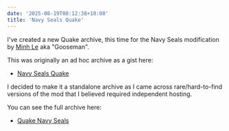 ```yaml
---
date: '2025-08-19T08:12:38+10:00'
title: 'Navy Seals Quake'
---
```


I've created a new Quake archive, this time for the Navy Seals modification by [Minh Le](https://en.wikipedia.org/wiki/Minh_Le) aka "Gooseman".

This was originally an ad hoc archive as a gist here:

* [Navy Seals Quake](https://gist.github.com/Jason2Brownlee/70b2fdb12df050b2fe8de209eb142eee)

I decided to make it a standalone archive as I came across rare/hard-to-find versions of the mod that I believed required independent hosting.

You can see the full archive here:

* [Quake Navy Seals](https://github.com/Jason2Brownlee/QuakeNavySeals)


